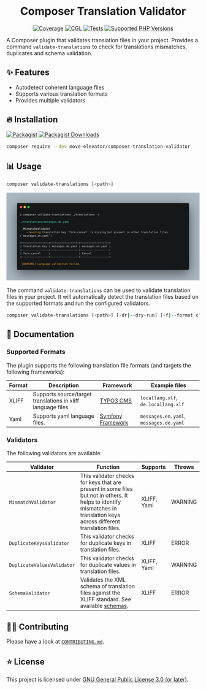 <div align="center">

# Composer Translation Validator

[![Coverage](https://img.shields.io/coverallsCoverage/github/move-elevator/composer-translation-validator?logo=coveralls)](https://coveralls.io/github/move-elevator/composer-translation-validator)
[![CGL](https://img.shields.io/github/actions/workflow/status/move-elevator/composer-translation-validator/cgl.yml?label=cgl&logo=github)](https://github.com/move-elevator/composer-translation-validator/actions/workflows/cgl.yml)
[![Tests](https://img.shields.io/github/actions/workflow/status/move-elevator/composer-translation-validator/tests.yml?label=tests&logo=github)](https://github.com/move-elevator/composer-translation-validator/actions/workflows/tests.yml)
[![Supported PHP Versions](https://img.shields.io/packagist/dependency-v/move-elevator/composer-translation-validator/php?logo=php)](https://packagist.org/packages/move-elevator/composer-translation-validator)

</div>

A Composer plugin that validates translation files in your project.
Provides a command `validate-translations` to check for translations mismatches, duplicates and schema validation.

## ✨ Features

* Autodetect coherent language files
* Supports various translation formats
* Provides multiple validators

## 🔥 Installation

[![Packagist](https://img.shields.io/packagist/v/move-elevator/composer-translation-validator?label=version&logo=packagist)](https://packagist.org/packages/move-elevator/composer-translation-validator)
[![Packagist Downloads](https://img.shields.io/packagist/dt/move-elevator/composer-translation-validator?color=brightgreen)](https://packagist.org/packages/move-elevator/composer-translation-validator)


```bash
composer require --dev move-elevator/composer-translation-validator
```

## 📊 Usage

```bash
composer validate-translations [<path>]
```

![console.png](docs/console.png)

The command `validate-translations` can be used to validate translation files in your project. It will automatically detect the translation files based on the supported formats and run the configured validators.

```bash
composer validate-translations [<path>] [-dr|--dry-run] [-f|--format cli|json] [-e|--exclude PATTERN] [-s|--skip VALIDATOR] [-o|--only VALIDATOR] [-v|--verbose]
```

## 📝 Documentation

### Supported Formats

The plugin supports the following translation file formats (and targets the following frameworks):

| Format | Description                                                                                                  | Framework | Example files                          |
|--------|--------------------------------------------------------------------------------------------------------------|-----------|----------------------------------------|
| XLIFF  | Supports source/target translations in xliff language files. | [TYPO3 CMS](https://typo3.org/)          | `locallang.xlf`, `de.locallang.xlf`    |
| Yaml   | Supports yaml language files.                     | [Symfony Framework](https://symfony.com/)          | `messages.en.yaml`, `messages.de.yaml` |

### Validators

The following validators are available:

| Validator                  | Function                                                                                                                                                                 | Supports    | Throws  |
|----------------------------|--------------------------------------------------------------------------------------------------------------------------------------------------------------------------|-------------|---------|
| `MismatchValidator`        | This validator checks for keys that are present in some files but not in others. It helps to identify mismatches in translation keys across different translation files. | XLIFF, Yaml | WARNING   |
| `DuplicateKeysValidator`   | This validator checks for duplicate keys in translation files.                                                                                                           | XLIFF       | ERROR   |
| `DuplicateValuesValidator` | This validator checks for duplicate values in translation files.                                                                                                         | XLIFF, Yaml     | WARNING |
| `SchemaValidator`          | Validates the XML schema of translation files against the XLIFF standard. See available [schemas](https://github.com/symfony/translation/tree/6.4/Resources/schemas).    | XLIFF       | ERROR   |


## 🧑‍💻 Contributing

Please have a look at [`CONTRIBUTING.md`](CONTRIBUTING.md).

## ⭐ License

This project is licensed under [GNU General Public License 3.0 (or later)](LICENSE).

